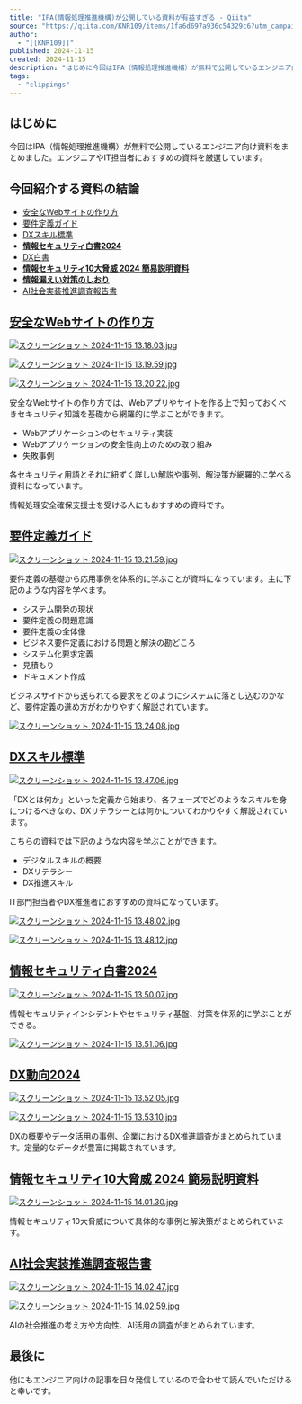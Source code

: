 ```yaml
---
title: "IPA(情報処理推進機構)が公開している資料が有益すぎる - Qiita"
source: "https://qiita.com/KNR109/items/1fa6d697a936c54329c6?utm_campaign=popular_items&utm_medium=feed&utm_source=popular_items"
author:
  - "[[KNR109]]"
published: 2024-11-15
created: 2024-11-15
description: "はじめに今回はIPA（情報処理推進機構）が無料で公開しているエンジニア向け資料をまとめました。エンジニアやIT担当者におすすめの資料を厳選しています。今回紹介する資料の結論安全なWebサイトの…"
tags:
  - "clippings"
---
```

## はじめに

今回はIPA（情報処理推進機構）が無料で公開しているエンジニア向け資料をまとめました。エンジニアやIT担当者におすすめの資料を厳選しています。

## 今回紹介する資料の結論

- [安全なWebサイトの作り方](https://www.ipa.go.jp/security/vuln/websecurity/ug65p900000196e2-att/000017316.pdf)
- [要件定義ガイド](https://www.ipa.go.jp/archive/publish/qv6pgp0000000wrt-att/000079352.pdf)
- [DXスキル標準](https://www.ipa.go.jp/jinzai/skill-standard/dss/ps6vr700000083ki-att/000106872.pdf)
- [**情報セキュリティ白書2024**](https://internet.watch.impress.co.jp/docs/news/1612482.html)
- [DX白書](https://www.imagazine.co.jp/dx-report-2021/)
- [**情報セキュリティ10大脅威 2024 簡易説明資料**](https://www.ipa.go.jp/security/10threats/m42obm00000047oa-att/setsumei_2024_kojin.pdf)
- [**情報漏えい対策のしおり**](https://www.ipa.go.jp/security/guide/ps6vr70000007pkg-att/05_roei.pdf)
- [AI社会実装推進調査報告書](https://www.ipa.go.jp/archive/files/000067229.pdf)

## [安全なWebサイトの作り方](https://www.ipa.go.jp/security/vuln/websecurity/ug65p900000196e2-att/000017316.pdf)

[![スクリーンショット 2024-11-15 13.18.03.jpg](https://qiita-user-contents.imgix.net/https%3A%2F%2Fqiita-image-store.s3.ap-northeast-1.amazonaws.com%2F0%2F2695521%2Fd03b132d-eab9-e011-1855-007feaf3d662.jpeg?ixlib=rb-4.0.0&auto=format&gif-q=60&q=75&s=6f120eb12b94dfe0899453a62f35857d)](https://qiita-user-contents.imgix.net/https%3A%2F%2Fqiita-image-store.s3.ap-northeast-1.amazonaws.com%2F0%2F2695521%2Fd03b132d-eab9-e011-1855-007feaf3d662.jpeg?ixlib=rb-4.0.0&auto=format&gif-q=60&q=75&s=6f120eb12b94dfe0899453a62f35857d)

[![スクリーンショット 2024-11-15 13.19.59.jpg](https://qiita-user-contents.imgix.net/https%3A%2F%2Fqiita-image-store.s3.ap-northeast-1.amazonaws.com%2F0%2F2695521%2F5a9cbe16-2d6f-a7e0-9406-168cff284dd3.jpeg?ixlib=rb-4.0.0&auto=format&gif-q=60&q=75&s=39362877882b3cd13c74db9d752cd33a)](https://qiita-user-contents.imgix.net/https%3A%2F%2Fqiita-image-store.s3.ap-northeast-1.amazonaws.com%2F0%2F2695521%2F5a9cbe16-2d6f-a7e0-9406-168cff284dd3.jpeg?ixlib=rb-4.0.0&auto=format&gif-q=60&q=75&s=39362877882b3cd13c74db9d752cd33a)

[![スクリーンショット 2024-11-15 13.20.22.jpg](https://qiita-user-contents.imgix.net/https%3A%2F%2Fqiita-image-store.s3.ap-northeast-1.amazonaws.com%2F0%2F2695521%2F8ce90714-23f7-2673-154b-f282eb33a1b8.jpeg?ixlib=rb-4.0.0&auto=format&gif-q=60&q=75&s=7c7d24e73dc0ed8393ea915d72a54569)](https://qiita-user-contents.imgix.net/https%3A%2F%2Fqiita-image-store.s3.ap-northeast-1.amazonaws.com%2F0%2F2695521%2F8ce90714-23f7-2673-154b-f282eb33a1b8.jpeg?ixlib=rb-4.0.0&auto=format&gif-q=60&q=75&s=7c7d24e73dc0ed8393ea915d72a54569)

安全なWebサイトの作り方では、Webアプリやサイトを作る上で知っておくべきセキュリティ知識を基礎から網羅的に学ぶことができます。

- Webアプリケーションのセキュリティ実装
- Webアプリケーションの安全性向上のための取り組み
- 失敗事例

各セキュリティ用語とそれに紐ずく詳しい解説や事例、解決策が網羅的に学べる資料になっています。

情報処理安全確保支援士を受ける人にもおすすめの資料です。

## [要件定義ガイド](https://www.ipa.go.jp/archive/publish/qv6pgp0000000wrt-att/000079352.pdf)

[![スクリーンショット 2024-11-15 13.21.59.jpg](https://qiita-user-contents.imgix.net/https%3A%2F%2Fqiita-image-store.s3.ap-northeast-1.amazonaws.com%2F0%2F2695521%2Fb29d9347-b283-0565-25d5-377b691150a1.jpeg?ixlib=rb-4.0.0&auto=format&gif-q=60&q=75&s=727e70cf607b1e7c8f907328ec20aff1)](https://qiita-user-contents.imgix.net/https%3A%2F%2Fqiita-image-store.s3.ap-northeast-1.amazonaws.com%2F0%2F2695521%2Fb29d9347-b283-0565-25d5-377b691150a1.jpeg?ixlib=rb-4.0.0&auto=format&gif-q=60&q=75&s=727e70cf607b1e7c8f907328ec20aff1)

要件定義の基礎から応用事例を体系的に学ぶことが資料になっています。主に下記のような内容を学べます。

- システム開発の現状
- 要件定義の問題意識
- 要件定義の全体像
- ビジネス要件定義における問題と解決の勘どころ
- システム化要求定義
- 見積もり
- ドキュメント作成

ビジネスサイドから送られてる要求をどのようにシステムに落とし込むのかなど、要件定義の進め方がわかりやすく解説されています。

[![スクリーンショット 2024-11-15 13.24.08.jpg](https://qiita-user-contents.imgix.net/https%3A%2F%2Fqiita-image-store.s3.ap-northeast-1.amazonaws.com%2F0%2F2695521%2Ff258ce49-9dee-3a7c-e657-4824eab3425f.jpeg?ixlib=rb-4.0.0&auto=format&gif-q=60&q=75&s=a107562423cb7f8f0130795cdd2366da)](https://qiita-user-contents.imgix.net/https%3A%2F%2Fqiita-image-store.s3.ap-northeast-1.amazonaws.com%2F0%2F2695521%2Ff258ce49-9dee-3a7c-e657-4824eab3425f.jpeg?ixlib=rb-4.0.0&auto=format&gif-q=60&q=75&s=a107562423cb7f8f0130795cdd2366da)

## [DXスキル標準](https://www.ipa.go.jp/jinzai/skill-standard/dss/ps6vr700000083ki-att/000106872.pdf)

[![スクリーンショット 2024-11-15 13.47.06.jpg](https://qiita-user-contents.imgix.net/https%3A%2F%2Fqiita-image-store.s3.ap-northeast-1.amazonaws.com%2F0%2F2695521%2Fcbe9eb7e-9789-e6ff-b9b9-9400bc9bba9f.jpeg?ixlib=rb-4.0.0&auto=format&gif-q=60&q=75&s=b96daa746a26d2cb4e0eafbe90b55e48)](https://qiita-user-contents.imgix.net/https%3A%2F%2Fqiita-image-store.s3.ap-northeast-1.amazonaws.com%2F0%2F2695521%2Fcbe9eb7e-9789-e6ff-b9b9-9400bc9bba9f.jpeg?ixlib=rb-4.0.0&auto=format&gif-q=60&q=75&s=b96daa746a26d2cb4e0eafbe90b55e48)

「DXとは何か」といった定義から始まり、各フェーズでどのようなスキルを身につけるべきなの、DXリテラシーとは何かについてわかりやすく解説されています。

こちらの資料では下記のような内容を学ぶことができます。

- デジタルスキルの概要
- DXリテラシー
- DX推進スキル

IT部門担当者やDX推進者におすすめの資料になっています。

[![スクリーンショット 2024-11-15 13.48.02.jpg](https://qiita-user-contents.imgix.net/https%3A%2F%2Fqiita-image-store.s3.ap-northeast-1.amazonaws.com%2F0%2F2695521%2F24aaf555-27d2-b1f0-9418-00e3f2ae446f.jpeg?ixlib=rb-4.0.0&auto=format&gif-q=60&q=75&s=f3896f01920bc8e67e9a54e0bacb1e57)](https://qiita-user-contents.imgix.net/https%3A%2F%2Fqiita-image-store.s3.ap-northeast-1.amazonaws.com%2F0%2F2695521%2F24aaf555-27d2-b1f0-9418-00e3f2ae446f.jpeg?ixlib=rb-4.0.0&auto=format&gif-q=60&q=75&s=f3896f01920bc8e67e9a54e0bacb1e57)

[![スクリーンショット 2024-11-15 13.48.12.jpg](https://qiita-user-contents.imgix.net/https%3A%2F%2Fqiita-image-store.s3.ap-northeast-1.amazonaws.com%2F0%2F2695521%2Fae138c89-c02a-a503-6b02-68ab4bdb38a4.jpeg?ixlib=rb-4.0.0&auto=format&gif-q=60&q=75&s=323c7478d61ceb9bce8cba92a5012086)](https://qiita-user-contents.imgix.net/https%3A%2F%2Fqiita-image-store.s3.ap-northeast-1.amazonaws.com%2F0%2F2695521%2Fae138c89-c02a-a503-6b02-68ab4bdb38a4.jpeg?ixlib=rb-4.0.0&auto=format&gif-q=60&q=75&s=323c7478d61ceb9bce8cba92a5012086)

## [**情報セキュリティ白書2024**](https://www.ipa.go.jp/publish/wp-security/eid2eo0000007gv4-att/2024_ALL.pdf)

[![スクリーンショット 2024-11-15 13.50.07.jpg](https://qiita-user-contents.imgix.net/https%3A%2F%2Fqiita-image-store.s3.ap-northeast-1.amazonaws.com%2F0%2F2695521%2F73b0ebf6-b4a0-4970-53c0-eb3ecc409fb9.jpeg?ixlib=rb-4.0.0&auto=format&gif-q=60&q=75&s=f12cacdb205c219f6a01e3a5dd9f84b0)](https://qiita-user-contents.imgix.net/https%3A%2F%2Fqiita-image-store.s3.ap-northeast-1.amazonaws.com%2F0%2F2695521%2F73b0ebf6-b4a0-4970-53c0-eb3ecc409fb9.jpeg?ixlib=rb-4.0.0&auto=format&gif-q=60&q=75&s=f12cacdb205c219f6a01e3a5dd9f84b0)

情報セキュリティインシデントやセキュリティ基盤、対策を体系的に学ぶことができる。

[![スクリーンショット 2024-11-15 13.51.06.jpg](https://qiita-user-contents.imgix.net/https%3A%2F%2Fqiita-image-store.s3.ap-northeast-1.amazonaws.com%2F0%2F2695521%2F4f45aa5a-9014-0746-517e-9752ebc526ec.jpeg?ixlib=rb-4.0.0&auto=format&gif-q=60&q=75&s=2ca456e80ea89445b39122f8e2a1d195)](https://qiita-user-contents.imgix.net/https%3A%2F%2Fqiita-image-store.s3.ap-northeast-1.amazonaws.com%2F0%2F2695521%2F4f45aa5a-9014-0746-517e-9752ebc526ec.jpeg?ixlib=rb-4.0.0&auto=format&gif-q=60&q=75&s=2ca456e80ea89445b39122f8e2a1d195)

## [DX動向2024](https://www.ipa.go.jp/digital/chousa/dx-trend/eid2eo0000002cs5-att/dx-trend-2024.pdf)

[![スクリーンショット 2024-11-15 13.52.05.jpg](https://qiita-user-contents.imgix.net/https%3A%2F%2Fqiita-image-store.s3.ap-northeast-1.amazonaws.com%2F0%2F2695521%2F7429cfe9-84d4-03c4-0d65-73bde2ad7d24.jpeg?ixlib=rb-4.0.0&auto=format&gif-q=60&q=75&s=e4c81c56bc3ea92ff14e7804bde41972)](https://qiita-user-contents.imgix.net/https%3A%2F%2Fqiita-image-store.s3.ap-northeast-1.amazonaws.com%2F0%2F2695521%2F7429cfe9-84d4-03c4-0d65-73bde2ad7d24.jpeg?ixlib=rb-4.0.0&auto=format&gif-q=60&q=75&s=e4c81c56bc3ea92ff14e7804bde41972)

[![スクリーンショット 2024-11-15 13.53.10.jpg](https://qiita-user-contents.imgix.net/https%3A%2F%2Fqiita-image-store.s3.ap-northeast-1.amazonaws.com%2F0%2F2695521%2F546dd0b3-9bf8-5431-b655-eaefd8226670.jpeg?ixlib=rb-4.0.0&auto=format&gif-q=60&q=75&s=0c86cce12e7ed9ba76c7b137f7fd4158)](https://qiita-user-contents.imgix.net/https%3A%2F%2Fqiita-image-store.s3.ap-northeast-1.amazonaws.com%2F0%2F2695521%2F546dd0b3-9bf8-5431-b655-eaefd8226670.jpeg?ixlib=rb-4.0.0&auto=format&gif-q=60&q=75&s=0c86cce12e7ed9ba76c7b137f7fd4158)

DXの概要やデータ活用の事例、企業におけるDX推進調査がまとめられています。定量的なデータが豊富に掲載されています。

## [**情報セキュリティ10大脅威 2024 簡易説明資料**](https://www.ipa.go.jp/security/10threats/m42obm00000047oa-att/setsumei_2024_kojin.pdf)

[![スクリーンショット 2024-11-15 14.01.30.jpg](https://qiita-user-contents.imgix.net/https%3A%2F%2Fqiita-image-store.s3.ap-northeast-1.amazonaws.com%2F0%2F2695521%2Fb911c0a0-d454-31fc-8c80-c965ba7e7ea0.jpeg?ixlib=rb-4.0.0&auto=format&gif-q=60&q=75&s=f191c1cb155c435f1f7c843e148b1526)](https://qiita-user-contents.imgix.net/https%3A%2F%2Fqiita-image-store.s3.ap-northeast-1.amazonaws.com%2F0%2F2695521%2Fb911c0a0-d454-31fc-8c80-c965ba7e7ea0.jpeg?ixlib=rb-4.0.0&auto=format&gif-q=60&q=75&s=f191c1cb155c435f1f7c843e148b1526)

情報セキュリティ10大脅威について具体的な事例と解決策がまとめられています。

## [AI社会実装推進調査報告書](https://www.ipa.go.jp/archive/files/000067229.pdf)

[![スクリーンショット 2024-11-15 14.02.47.jpg](https://qiita-user-contents.imgix.net/https%3A%2F%2Fqiita-image-store.s3.ap-northeast-1.amazonaws.com%2F0%2F2695521%2F805692c8-34ea-2cab-4197-98ed162381ea.jpeg?ixlib=rb-4.0.0&auto=format&gif-q=60&q=75&s=05d9f26990ec7a6ac387e53fb53eff4a)](https://qiita-user-contents.imgix.net/https%3A%2F%2Fqiita-image-store.s3.ap-northeast-1.amazonaws.com%2F0%2F2695521%2F805692c8-34ea-2cab-4197-98ed162381ea.jpeg?ixlib=rb-4.0.0&auto=format&gif-q=60&q=75&s=05d9f26990ec7a6ac387e53fb53eff4a)

[![スクリーンショット 2024-11-15 14.02.59.jpg](https://qiita-user-contents.imgix.net/https%3A%2F%2Fqiita-image-store.s3.ap-northeast-1.amazonaws.com%2F0%2F2695521%2Fe603e562-f0c2-d9aa-8c1d-6939b21d09dc.jpeg?ixlib=rb-4.0.0&auto=format&gif-q=60&q=75&s=27a1ea94242b330eb6b8163f47e96fc6)](https://qiita-user-contents.imgix.net/https%3A%2F%2Fqiita-image-store.s3.ap-northeast-1.amazonaws.com%2F0%2F2695521%2Fe603e562-f0c2-d9aa-8c1d-6939b21d09dc.jpeg?ixlib=rb-4.0.0&auto=format&gif-q=60&q=75&s=27a1ea94242b330eb6b8163f47e96fc6)

AIの社会推進の考え方や方向性、AI活用の調査がまとめられています。

## 最後に

他にもエンジニア向けの記事を日々発信しているので合わせて読んでいただけると幸いです。